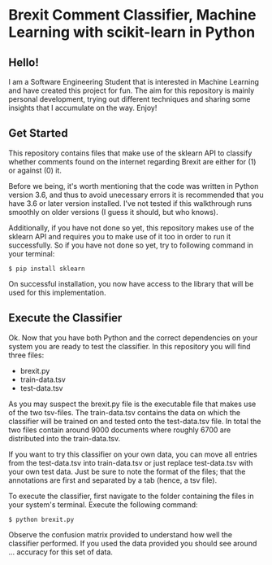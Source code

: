 # Brexit Comment Classifier, Machine Learning with scikit-learn in Python
## Hello!

I am a Software Engineering Student that is interested in Machine Learning and have created this project for fun. The aim for this repository is mainly personal development, trying out different techniques and sharing some insights that I accumulate on the way. Enjoy!

## Get Started

This repository contains files that make use of the sklearn API to classify whether comments found on the internet regarding Brexit are either for (1) or against (0) it.

Before we being, it's worth mentioning that the code was written in Python version 3.6, and thus to avoid unecessary errors it is recommended that you have 3.6 or later version installed. I've not tested if this walkthrough runs smoothly on older versions (I guess it should, but who knows).

Additionally, if you have not done so yet, this repository makes use of the sklearn API and requires you to make use of it too in order to run it successfully. So if you have not done so yet, try to following command in your terminal:
```
$ pip install sklearn
```
On successful installation, you now have access to the library that will be used for this implementation.

## Execute the Classifier
Ok. Now that you have both Python and the correct dependencies on your system you are ready to test the classifier. In this repository you will find three files:

- brexit.py
- train-data.tsv
- test-data.tsv

As you may suspect the brexit.py file is the executable file that makes use of the two tsv-files. The train-data.tsv contains the data on which the classifier will be trained on and tested onto the test-data.tsv file. In total the two files contain around 9000 documents where roughly 6700 are distributed into the train-data.tsv. 

If you want to try this classifier on your own data, you can move all entries from the test-data.tsv into train-data.tsv or just replace test-data.tsv with your own test data. Just be sure to note the format of the files; that the annotations are first and separated by a tab (hence, a tsv file).

To execute the classifier, first navigate to the folder containing the files in your system's terminal. Execute the following command:
```
$ python brexit.py
```
Observe the confusion matrix provided to understand how well the classifier performed. If you used the data provided you should see around ... accuracy for this set of data.